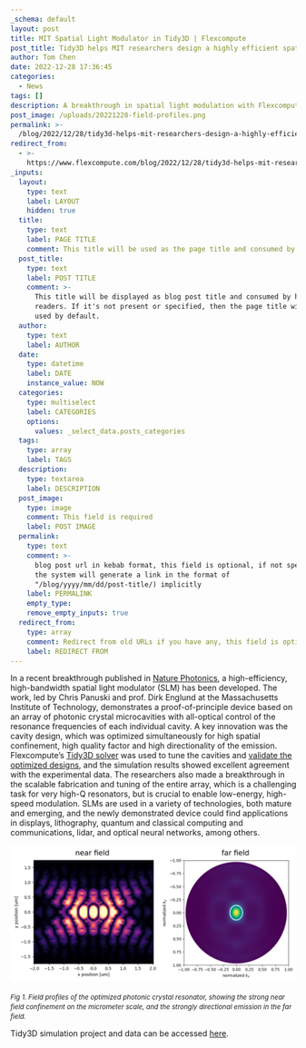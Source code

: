 ```yaml
---
_schema: default
layout: post
title: MIT Spatial Light Modulator in Tidy3D | Flexcompute
post_title: Tidy3D helps MIT researchers design a highly efficient spatial light modulator
author: Tom Chen
date: 2022-12-28 17:36:45
categories:
  - News
tags: []
description: A breakthrough in spatial light modulation with Flexcompute’s Tidy3D solver.
post_image: /uploads/20221228-field-profiles.png
permalink: >-
  /blog/2022/12/28/tidy3d-helps-mit-researchers-design-a-highly-efficient-spatial-light-modulator/
redirect_from:
  - >-
    https://www.flexcompute.com/blog/2022/12/28/tidy3d-helps-mit-researchers-design-a-highly-efficient-spatial-light-modulator/
_inputs:
  layout:
    type: text
    label: LAYOUT
    hidden: true
  title:
    type: text
    label: PAGE TITLE
    comment: This title will be used as the page title and consumed by search engine
  post_title:
    type: text
    label: POST TITLE
    comment: >-
      This title will be displayed as blog post title and consumed by human
      readers. If it's not present or specified, then the page title will be
      used by default.
  author:
    type: text
    label: AUTHOR
  date:
    type: datetime
    label: DATE
    instance_value: NOW
  categories:
    type: multiselect
    label: CATEGORIES
    options:
      values: _select_data.posts_categories
  tags:
    type: array
    label: TAGS
  description:
    type: textarea
    label: DESCRIPTION
  post_image:
    type: image
    comment: This field is required
    label: POST IMAGE
  permalink:
    type: text
    comment: >-
      blog post url in kebab format, this field is optional, if not specified,
      the system will generate a link in the format of
      "/blog/yyyy/mm/dd/post-title/) implicitly
    label: PERMALINK
    empty_type:
    remove_empty_inputs: true
  redirect_from:
    type: array
    comment: Redirect from old URLs if you have any, this field is optional.
    label: REDIRECT FROM
---
```

In a recent breakthrough published in [Nature Photonics](https://www.nature.com/articles/s41566-022-01086-9#author-information), a high-efficiency, high-bandwidth spatial light modulator (SLM) has been developed. The work, led by Chris Panuski and prof. Dirk Englund at the Massachusetts Institute of Technology, demonstrates a proof-of-principle device based on an array of photonic crystal microcavities with all-optical control of the resonance frequencies of each individual cavity. A key innovation was the cavity design, which was optimized simultaneously for high spatial confinement, high quality factor and high directionality of the emission. Flexcompute’s [Tidy3D solver](https://www.flexcompute.com/tidy3d/solver/) was used to tune the cavities and [validate the optimized designs](https://docs.flexcompute.com/projects/tidy3d/en/latest/notebooks/OptimizedL3.html), and the simulation results showed excellent agreement with the experimental data. The researchers also made a breakthrough in the scalable fabrication and tuning of the entire array, which is a challenging task for very high-Q resonators, but is crucial to enable low-energy, high-speed modulation. SLMs are used in a variety of technologies, both mature and emerging, and the newly demonstrated device could find applications in displays, lithography, quantum and classical computing and communications, lidar, and optical neural networks, among others.

![Field profiles of the optimized photonic crystal resonator](/uploads/20221228-field-profiles.png "Fig 1. Field profiles of the optimized photonic crystal resonator, showing the strong near field confinement on the micrometer scale, and the strongly directional emission in the far field.")

<small><i>Fig 1. Field profiles of the optimized photonic crystal resonator, showing the strong near field confinement on the micrometer scale, and the strongly directional emission in the far field. </i></small>

Tidy3D simulation project and data can be accessed [here](https://docs.flexcompute.com/projects/tidy3d/en/latest/notebooks/OptimizedL3.html).
